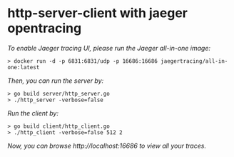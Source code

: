 # http-server-client with jaeger opentracing

*To enable Jaeger tracing UI, please run the Jaeger all-in-one image:*
```
> docker run -d -p 6831:6831/udp -p 16686:16686 jaegertracing/all-in-one:latest
```

*Then, you can run the server by:*
```
> go build server/http_server.go
> ./http_server -verbose=false
```
*Run the client by:*
```
> go build client/http_client.go
> ./http_client -verbose=false 512 2
```

*Now, you can browse http://localhost:16686 to view all your traces.*

